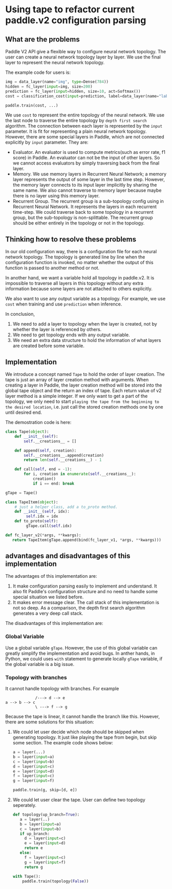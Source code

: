 # Using tape to refactor current paddle.v2 configuration parsing

## What are the problems

Paddle V2 API give a flexible way to configure neural network topology. The user can create a neural network topology layer by layer. We use the final layer to represent the neural network topology.

The example code for users is:

```python
img = data_layer(name="img", type=Dense(784))
hidden = fc_layer(input=img, size=200)
prediction = fc_layer(input=hidden, size=10, act=Softmax())
cost = classification_cost(input=prediction, label=data_layer(name="label", type=Integer(10)))

paddle.train(cost, ...)
```

We use `cost` to represent the entire topology of the neural network.  We use the last node to traverse the entire topology by `depth first search` algorithm. The connection between each layer is represented by the `input` parameter.  It is fit for representing a plain neural network topology. However, there are some special layers in Paddle, which are not connected explicitly by `input` parameter. They are:

* Evaluator.  An evaluator is used to compute metrics(such as error rate, f1 score) in Paddle. An evaluator can not be the input of other layers. So we cannot access evaluators by simply traversing back from the final layer.
* Memory. We use memory layers in Recurrent Neural Network; a memory layer represents the output of some layer in the last time step. However, the memory layer connects to its input layer implicitly by sharing the same name. We also cannot traverse to memory layer because maybe there is no layer using this memory layer.
* Recurrent Group.  The recurrent group is a sub-topology config using in Recurrent Neural Network. It represents the layers in each recurrent time-step. We could traverse back to some topology in a recurrent group, but the sub-topology is non-splittable. The recurrent group should be either entirely in the topology or not in the topology. 

## Thinking how to resolve these problems

In our old configuration way, there is a configuration file for each neural network topology. The topology is generated line by line when the configuration function is invoked, no matter whether the output of this function is passed to another method or not.

In another hand, we want a variable hold all topology in paddle.v2. It is impossible to traverse all layers in this topology without any extra information because some layers are not attached to others explicitly.

We also want to use any output variable as a topology. For example, we use `cost` when training and use `prediction` when inference.

In conclusion,

1. We need to add a layer to topology when the layer is created, not by whether the layer is referenced by others.
1. We need to get topology ends with any output variable.
1. We need an extra data structure to hold the information of what layers are created before some variable.

## Implementation

We introduce a concept named `Tape` to hold the order of layer creation. The tape is just an array of layer creation method with arguments. When creating a layer in Paddle, the layer creation method will be stored into the global tape object and the return an index of tape. Each return value of v2 layer method is a simple integer. If we only want to get a part of the topology, we only need to start `playing the tape from the beginning to the desired location`, i.e. just call the stored creation methods one by one until desired end.

The demostration code is here:

```python
class Tape(object):
    def __init__(self):
        self.__creations__ = []

    def append(self, creation):
        self.__creations__.append(creation)
        return len(self.__creations__) - 1

    def call(self, end = -1):
        for i, creation in enumerate(self.__creations__):
            creation()
            if i == end: break

gTape = Tape()

class TapeItem(object):
    # just a helper class, add a to_proto method.
    def __init__(self, idx):
         self.idx = idx
    def to_proto(self):
         gTape.call(self.idx)

def fc_layer_v2(*args, **kwargs):
   return TapeItem(gTape.append(bind(fc_layer_v1, *args, **kwargs)))
```

## advantages and disadvantages of this implementation

The advantages of this implementation are:

1. It make configuration parsing easily to implement and understand. It also fit Paddle's configuration structure and no need to handle some special situation we listed before.
1. It makes error message clear. The call stack of this implementation is not so deep. As a comparison, the depth first search algorithm generates a very deep call stack.

The disadvantages of this implementation are:

### Global Variable

Use a global variable `gTape`. However, the use of this global variable can greatly simplify the implementation and avoid bugs.  In anther hands, in Python, we could uses `with` statement to generate locally `gTape` variable, if the global variable is a big issue.

### Topology with branches

It cannot handle topology with branches. For example

```text
             /---> d --> e
a --> b --> c
             \ ---> f --> g
```

Because the tape is linear, it cannot handle the branch like this. However, there are some solutions for this situation:

1. We could let user decide which node should be skipped when generating topology. It just like playing the tape from begin, but skip some section. The example code shows below:
    ```python
    a = layer(...)
    b = layer(input=a)
    c = layer(input=b)
    d = layer(input=c)
    e = layer(input=d)
    f = layer(input=c)
    g = layer(input=f)
    
    paddle.train(g, skip=[d, e])
    ```

2. We could let user clear the tape. User can define two topology seperately. 
    ```python
    def topology(up_branch=True):
       a = layer(..)
       b = layer(input=a)
       c = layer(input=b)
       if up_branch:
         d = layer(input=c)
         e = layer(input=d)
         return e
       else:
         f = layer(input=c)
         g = layer(input=f)
         return g
  
    with Tape():
        paddle.train(topology(False))
    ```
